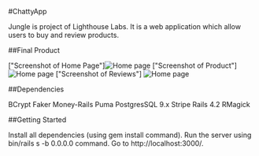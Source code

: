 #ChattyApp

Jungle is project of Lighthouse Labs. It is a web application which allow users to buy and review products. 

##Final Product

["Screenshot of Home Page"]<img src="http://i.imgur.com/1CE3qNd.jpg" alt="Home page" style="max-width:100%;"></a> 
["Screenshot of Product"] <img src="http://i.imgur.com/ESdpGft.png" alt="Home page" style="max-width:100%;"></a>
["Screenshot of Reviews"] <img src="http://i.imgur.com/7OVjNLw.png" alt="Home page" style="max-width:100%;"></a>


##Dependencies

BCrypt
Faker
Money-Rails
Puma
PostgresSQL 9.x
Stripe
Rails 4.2
RMagick


##Getting Started

Install all dependencies (using gem install command).
Run the server using bin/rails s -b 0.0.0.0 command.
Go to http://localhost:3000/.